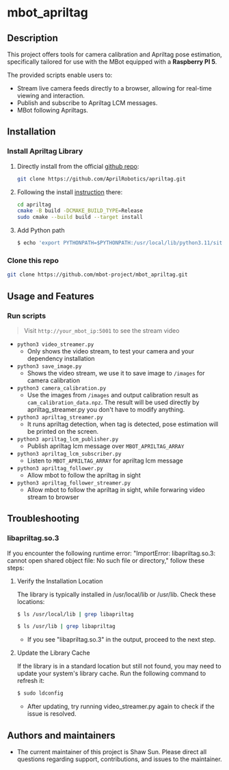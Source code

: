 # mbot_apriltag

## Description
This project offers tools for camera calibration and Apriltag pose estimation, specifically tailored for use with the MBot equipped with a **Raspberry PI 5**.

The provided scripts enable users to:
- Stream live camera feeds directly to a browser, allowing for real-time viewing and interaction.
- Publish and subscribe to Apriltag LCM messages.
- MBot following Apriltags.

## Installation
### Install Apriltag Library
1. Directly install from the official [github repo](https://github.com/AprilRobotics/apriltag):
    ```bash
    git clone https://github.com/AprilRobotics/apriltag.git
    ```

2. Following the install [instruction](https://github.com/AprilRobotics/apriltag) there:
    ```bash
    cd apriltag
    cmake -B build -DCMAKE_BUILD_TYPE=Release
    sudo cmake --build build --target install
    ```

3. Add Python path
    ```bash
    $ echo 'export PYTHONPATH=$PYTHONPATH:/usr/local/lib/python3.11/site-packages' >> ~/.bashrc
    ```

### Clone this repo
```bash
git clone https://github.com/mbot-project/mbot_apriltag.git
```


## Usage and Features
### Run scripts
> Visit `http://your_mbot_ip:5001` to see the stream video
- `python3 video_streamer.py`
    - Only shows the video stream, to test your camera and your dependency installation
- `python3 save_image.py`
    - Shows the video stream, we use it to save image to `/images` for camera calibration
- `python3 camera_calibration.py`
    - Use the images from `/images` and output calibration result as `cam_calibration_data.npz`. The result will be used directly by apriltag_streamer.py you don't have to modify anything.
- `python3 apriltag_streamer.py`
    - It runs apriltag detection, when tag is detected, pose estimation will be printed on the screen.
- `python3 apriltag_lcm_publisher.py`
    - Publish apriltag lcm message over `MBOT_APRILTAG_ARRAY`
- `python3 apriltag_lcm_subscriber.py`
    - Listen to `MBOT_APRILTAG_ARRAY` for apriltag lcm message
- `python3 apriltag_follower.py`
    - Allow mbot to follow the apriltag in sight
- `python3 apriltag_follower_streamer.py`
    - Allow mbot to follow the apriltag in sight, while forwaring video stream to browser

## Troubleshooting
### libapriltag.so.3
If you encounter the following runtime error: "ImportError: libapriltag.so.3: cannot open shared object file: No such file or directory," follow these steps:

1. Verify the Installation Location

    The library is typically installed in /usr/local/lib or /usr/lib. Check these locations:
    ```bash
    $ ls /usr/local/lib | grep libapriltag
    ```
    ```bash
    $ ls /usr/lib | grep libapriltag
    ```
    - If you see "libapriltag.so.3" in the output, proceed to the next step.

2. Update the Library Cache

    If the library is in a standard location but still not found, you may need to update your system's library cache. Run the following command to refresh it:

    ```bash
    $ sudo ldconfig
    ```
    - After updating, try running video_streamer.py again to check if the issue is resolved.

## Authors and maintainers
- The current maintainer of this project is Shaw Sun. Please direct all questions regarding support, contributions, and issues to the maintainer.

